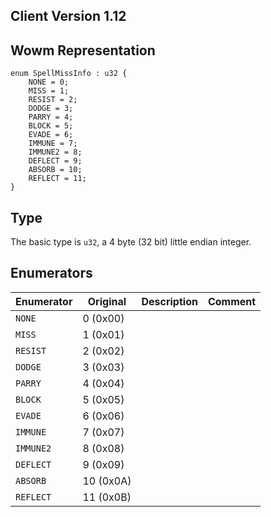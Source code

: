 ## Client Version 1.12

## Wowm Representation
```rust,ignore
enum SpellMissInfo : u32 {
    NONE = 0;    
    MISS = 1;    
    RESIST = 2;    
    DODGE = 3;    
    PARRY = 4;    
    BLOCK = 5;    
    EVADE = 6;    
    IMMUNE = 7;    
    IMMUNE2 = 8;    
    DEFLECT = 9;    
    ABSORB = 10;    
    REFLECT = 11;    
}

```
## Type
The basic type is `u32`, a 4 byte (32 bit) little endian integer.
## Enumerators
| Enumerator | Original  | Description | Comment |
| --------- | -------- | ----------- | ------- |
| `NONE` | 0 (0x00) |  |  |
| `MISS` | 1 (0x01) |  |  |
| `RESIST` | 2 (0x02) |  |  |
| `DODGE` | 3 (0x03) |  |  |
| `PARRY` | 4 (0x04) |  |  |
| `BLOCK` | 5 (0x05) |  |  |
| `EVADE` | 6 (0x06) |  |  |
| `IMMUNE` | 7 (0x07) |  |  |
| `IMMUNE2` | 8 (0x08) |  |  |
| `DEFLECT` | 9 (0x09) |  |  |
| `ABSORB` | 10 (0x0A) |  |  |
| `REFLECT` | 11 (0x0B) |  |  |
